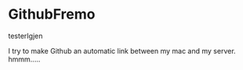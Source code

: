 # GithubFremo
testerIgjen

I try to make Github an automatic link between my mac and my server.
hmmm.....

